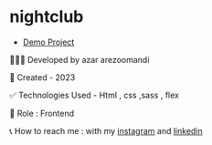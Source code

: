 # nightclub


- [Demo Project](https://azar-arezoomandi-web.github.io/nightclub/)

👩🏻‍💻 Developed by azar arezoomandi

📅 Created - 2023

✅ Technologies Used - Html , css ,sass , flex

🔘 Role : Frontend 


📞 How to reach me : with my [instagram](https://www.instagram.com/azar.arezoomandi_web) and [linkedin](https://www.linkedin.com/azararezoomandi)
